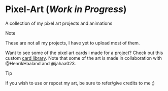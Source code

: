 # Pixel-Art (*Work in Progress*)
A collection of my pixel art projects and animations

> [!NOTE]  
> These are not all my projects, I have yet to upload most of them.

Want to see some of the pixel art cards i made for a project? Check out this custom [card library](https://nocskir.com/card-dex.php). Note that some of the art is made in collaboration with @HenrikHaaland and @jahaa023.

> [!TIP]
> If you wish to use or repost my art, be sure to refer/give credits to me ;)
